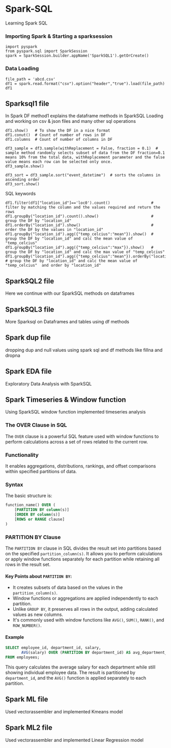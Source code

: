 # Spark-SQL
Learning Spark SQL
### Importing Spark & Starting a sparksession
```
import pyspark
from pyspark.sql import SparkSession
spark = SparkSession.builder.appName('SparkSQL1').getOrCreate()
```
### Data Loading
```
file_path = 'abcd.csv'
df1 = spark.read.format("csv").option("header","true").load(file_path)
df1
```
## Sparksql1 file
In Spark DF method1 explains the dataframe methods in SparkSQL
Loading and working on csv & json files and many other sql operations
```
df1.show()   # To show the DF in a nice format 
df1.conut()  # Count of number of rows in DF
df1.columns  # Count of number of columns in DF

df3_sample = df3.sample(withReplacement = False, fraction = 0.1)  # sample method randomly selects subset of data from the DF fraction=0.1 means 10% from the total data, withReplacement parameter and the false value means each row can be selected only once.
df3_sample.show()

df3_sort = df3_sample.sort("event_datetime")  # sorts the columns in ascending order
df3_sort.show()
```
SQL keywords
```
df1.filter(df1["location_id"]=='loc0').count()                  # filter by matching the column and the values required and return the rows
df1.groupBy("location_id").count().show()                       # group the DF by "location_id"
df1.orderBy("location_id").show()                               # order the DF by the values in "location_id"
df1.groupBy("location_id").agg({"temp_celcius":"mean"}).show()  # group the DF by "location_id" and calc the mean value of "temp_celcius"
df1.groupBy("location_id").agg({"temp_celcius":"max"}).show()   # group the DF by "location_id" and calc the max value of "temp_celcius"
df1.groupBy("location_id").agg({"temp_celcius":"mean"}).orderBy("location_id").show()  # group the DF by "location_id" and calc the mean value of "temp_celcius"  and order by "location_id"
```

## SparkSQL2 file
Here we continue with our SparkSQL methods on dataframes

## SparkSQL3 file
More Sparksql on Dataframes and tables using df methods

## Spark dup file 
dropping dup and null values using spark sql and df methods like fillna and dropna

## Spark EDA file
Exploratory Data Analysis with SparkSQL

## Spark Timeseries & Window function
Using SparkSQL window function implemented timeseries analysis 

### The OVER Clause in SQL

The `OVER` clause is a powerful SQL feature used with window functions to perform calculations across a set of rows related to the current row.

### Functionality
It enables aggregations, distributions, rankings, and offset comparisons within specified partitions of data.

### Syntax
The basic structure is:

```sql
function_name() OVER (
    [PARTITION BY column(s)]
    [ORDER BY column(s)]
    [ROWS or RANGE clause]
)
```

### PARTITION BY Clause
The `PARTITION BY` clause in SQL divides the result set into partitions based on the specified `partition_column(s)`. It allows you to perform calculations or apply window functions separately for each partition while retaining all rows in the result set.

#### Key Points about `PARTITION BY`:
- It creates subsets of data based on the values in the `partition_column(s)`.
- Window functions or aggregations are applied independently to each partition.
- Unlike `GROUP BY`, it preserves all rows in the output, adding calculated values as new columns.
- It's commonly used with window functions like `AVG()`, `SUM()`, `RANK()`, and `ROW_NUMBER()`.

#### Example
```sql
SELECT employee_id, department_id, salary,
       AVG(salary) OVER (PARTITION BY department_id) AS avg_department_salary
FROM employees;
```

This query calculates the average salary for each department while still showing individual employee data. The result is partitioned by `department_id`, and the `AVG()` function is applied separately to each partition.


## Spark ML file
Used vectorassembler and implemented Kmeans model

## Spark ML2 file
Used vectorassembler and implemented Linear Regression model
